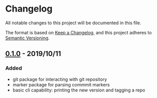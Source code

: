 # Changelog
All notable changes to this project will be documented in this file.

The format is based on [Keep a Changelog](https://keepachangelog.com/en/1.0.0/),
and this project adheres to [Semantic Versioning](https://semver.org/spec/v2.0.0.html).

## [0.1.0] - 2019/10/11
### Added
- git package for interacting with git repository
- marker package for parsing commmit markers
- basic cli capability: printing the new version and tagging a repo

[0.1.0]: https://github.com/sassoftware/gotagger/compare/e3ef062...0.1.0
